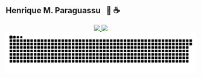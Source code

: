 <h2>Henrique M. Paraguassu &nbsp;&nbsp;🍒 ☕</h2>
<div align="center" width="100%">
  <a href="https://github.com/henriqueparaguassu">
  <img height="180em" src="https://github-readme-stats.vercel.app/api?username=henriqueparaguassu&count_private=true&show_icons=true&theme=onedark"/>
  <img height="180em" src="https://github-readme-stats.vercel.app/api/top-langs/?username=henriqueparaguassu&langs_count=6&layout=compact&theme=onedark"/>
  </a>
</div>

<div align="center">
  <img src="https://github.com/henriqueparaguassu/henriqueparaguassu/blob/output/github-contribution-grid-snake.svg"/>
</div>
